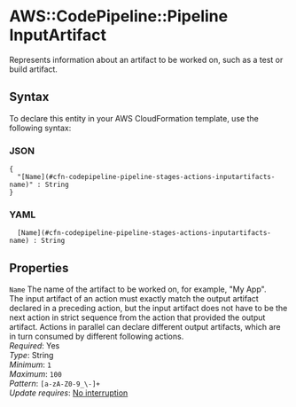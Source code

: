 # AWS::CodePipeline::Pipeline InputArtifact<a name="aws-properties-codepipeline-pipeline-stages-actions-inputartifacts"></a>

Represents information about an artifact to be worked on, such as a test or build artifact\.

## Syntax<a name="aws-properties-codepipeline-pipeline-stages-actions-inputartifacts-syntax"></a>

To declare this entity in your AWS CloudFormation template, use the following syntax:

### JSON<a name="aws-properties-codepipeline-pipeline-stages-actions-inputartifacts-syntax.json"></a>

```
{
  "[Name](#cfn-codepipeline-pipeline-stages-actions-inputartifacts-name)" : String
}
```

### YAML<a name="aws-properties-codepipeline-pipeline-stages-actions-inputartifacts-syntax.yaml"></a>

```
﻿  [Name](#cfn-codepipeline-pipeline-stages-actions-inputartifacts-name) : String
```

## Properties<a name="aws-properties-codepipeline-pipeline-stages-actions-inputartifacts-properties"></a>

`Name`  <a name="cfn-codepipeline-pipeline-stages-actions-inputartifacts-name"></a>
The name of the artifact to be worked on, for example, "My App"\.  
The input artifact of an action must exactly match the output artifact declared in a preceding action, but the input artifact does not have to be the next action in strict sequence from the action that provided the output artifact\. Actions in parallel can declare different output artifacts, which are in turn consumed by different following actions\.  
*Required*: Yes  
*Type*: String  
*Minimum*: `1`  
*Maximum*: `100`  
*Pattern*: `[a-zA-Z0-9_\-]+`  
*Update requires*: [No interruption](https://docs.aws.amazon.com/AWSCloudFormation/latest/UserGuide/using-cfn-updating-stacks-update-behaviors.html#update-no-interrupt)